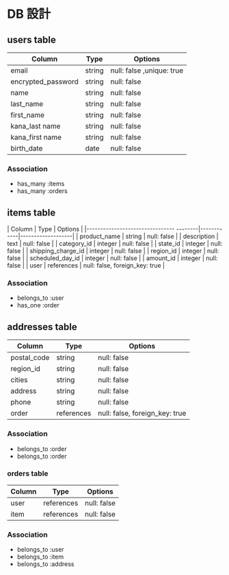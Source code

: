 # DB 設計

## users table

| Column             | Type                | Options                 |
|--------------------|---------------------|-------------------------|
| email              | string              | null: false ,unique: true|
| encrypted_password | string              | null: false             |
| name               | string              | null: false             |
| last_name          | string              | null: false             |
| first_name         | string              | null: false             |
| kana_last name     | string              | null: false             |
| kana_first name    | string              | null: false             |
| birth_date         | date                | null: false             |

### Association

- has_many :items
- has_many :orders

## items table

| Column                                   | Type       | Options           |
|--------------------------------  --------|------------|-------------------|
| product_name                             | string     | null: false       |
| description                              | text       | null: false       |
| category_id                              | integer    | null: false       |
| state_id                                 | integer    | null: false       |
| shipping_charge_id                       | integer    | null: false       |
| region_id                                | integer    | null: false       |
| scheduled_day_id                         | integer    | null: false       |
| amount_id                                | integer    | null: false       |
| user                                     | references | null: false, foreign_key: true |

### Association

- belongs_to :user
- has_one :order

## addresses table

| Column      | Type       | Options           |
|-------------|------------|-------------------|
| postal_code                    | string     | null: false       |
| region_id                      | string     | null: false       |
| cities                         | string     | null: false       |
| address                        | string     | null: false       |
| phone                          | string     | null: false       |
| order                          | references | null: false, foreign_key: true |

### Association

- belongs_to :order
- belongs_to :order

### orders table
| Column      | Type       | Options           |
|-------------|------------|-------------------|
| user                                 | references     | null: false       |
| item                                 | references     | null: false       |

### Association

- belongs_to :user
- belongs_to :item
- belongs_to :address